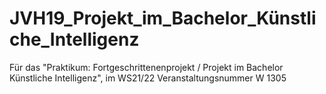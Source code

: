 # JVH19_Projekt_im_Bachelor_Künstliche_Intelligenz

Für das "Praktikum: Fortgeschrittenenprojekt / Projekt im Bachelor Künstliche Intelligenz", im WS21/22
Veranstaltungsnummer 	W 1305